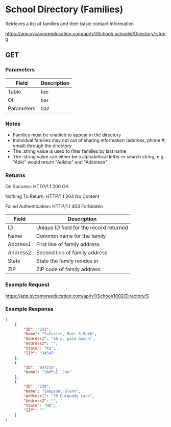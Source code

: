 # School Directory (Families)

Retrieves a list of families and their basic contact information

https://app.sycamoreeducation.com/api/v1/School/:schoolid/Directory/:string

## GET

### Parameters

| Field | Description |
|-------|-------------|
| Table | foo |
| Of | bar |
| Parameters | baz |

### Notes
- Families must be enabled to appear in the directory
- Individual families may opt out of sharing information (address, phone #, email) through the directory
- The :string value is used to filter families by last name
- The :string value can either be a alphabetical letter or search string, e.g. "Adki" would return "Adkins" and "Adkinson"

### Returns

On Success: HTTP/1.1 200 OK

Nothing To Return: HTTP/1.1 204 No Content

Failed Authentication:  HTTP/1.1 403 Forbidden

| Field      | Description |
|------------|-------------|
| ID |	Unique ID field for the record returned |
| Name |	Common name for the family |
| Address1 |	First line of family address |
| Address2 | Second line of family address |
| State |	State the family resides in |
| ZIP |	ZIP code of family address |

### Example Request

https://app.sycamoreeducation.com/api/v1/School/1002/Directory/S

### Example Response
```json
[
    {
        "ID": "233",
        "Name": "Saferite, Matt & Beth",
        "Address1": "56 e. palm beach",
        "Address2": "",
        "State": "KS",
        "ZIP": "34545"
    },
    {
        "ID": "647218",
        "Name": "SAMPLE, Joe"
    },
    {
        "ID": "239",
        "Name": "Sampson, Glenn",
        "Address1": "76 Burgundy Lane",
        "Address2": "",
        "State": "MO",
        "ZIP": ""
    }
]
```